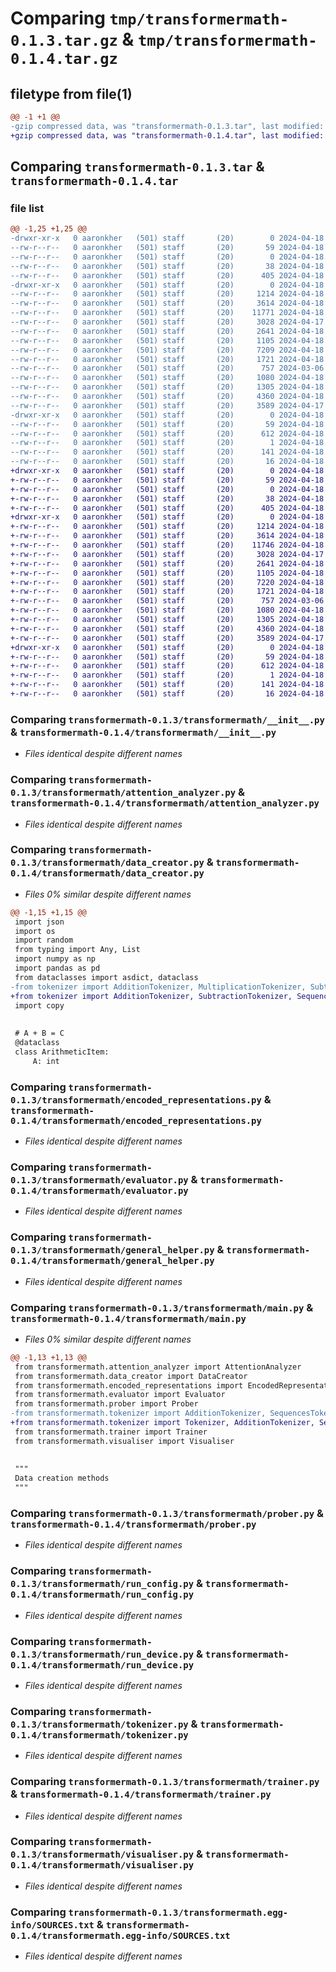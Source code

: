 # Comparing `tmp/transformermath-0.1.3.tar.gz` & `tmp/transformermath-0.1.4.tar.gz`

## filetype from file(1)

```diff
@@ -1 +1 @@
-gzip compressed data, was "transformermath-0.1.3.tar", last modified: Thu Apr 18 12:26:22 2024, max compression
+gzip compressed data, was "transformermath-0.1.4.tar", last modified: Thu Apr 18 12:32:15 2024, max compression
```

## Comparing `transformermath-0.1.3.tar` & `transformermath-0.1.4.tar`

### file list

```diff
@@ -1,25 +1,25 @@
-drwxr-xr-x   0 aaronkher   (501) staff       (20)        0 2024-04-18 12:26:22.533014 transformermath-0.1.3/
--rw-r--r--   0 aaronkher   (501) staff       (20)       59 2024-04-18 12:26:22.532724 transformermath-0.1.3/PKG-INFO
--rw-r--r--   0 aaronkher   (501) staff       (20)        0 2024-04-18 07:27:06.000000 transformermath-0.1.3/README.md
--rw-r--r--   0 aaronkher   (501) staff       (20)       38 2024-04-18 12:26:22.533194 transformermath-0.1.3/setup.cfg
--rw-r--r--   0 aaronkher   (501) staff       (20)      405 2024-04-18 12:26:17.000000 transformermath-0.1.3/setup.py
-drwxr-xr-x   0 aaronkher   (501) staff       (20)        0 2024-04-18 12:26:22.530440 transformermath-0.1.3/transformermath/
--rw-r--r--   0 aaronkher   (501) staff       (20)     1214 2024-04-18 12:22:33.000000 transformermath-0.1.3/transformermath/__init__.py
--rw-r--r--   0 aaronkher   (501) staff       (20)     3614 2024-04-18 04:30:10.000000 transformermath-0.1.3/transformermath/attention_analyzer.py
--rw-r--r--   0 aaronkher   (501) staff       (20)    11771 2024-04-18 05:00:26.000000 transformermath-0.1.3/transformermath/data_creator.py
--rw-r--r--   0 aaronkher   (501) staff       (20)     3028 2024-04-17 05:02:27.000000 transformermath-0.1.3/transformermath/encoded_representations.py
--rw-r--r--   0 aaronkher   (501) staff       (20)     2641 2024-04-18 07:29:13.000000 transformermath-0.1.3/transformermath/evaluator.py
--rw-r--r--   0 aaronkher   (501) staff       (20)     1105 2024-04-18 07:35:28.000000 transformermath-0.1.3/transformermath/general_helper.py
--rw-r--r--   0 aaronkher   (501) staff       (20)     7209 2024-04-18 12:26:07.000000 transformermath-0.1.3/transformermath/main.py
--rw-r--r--   0 aaronkher   (501) staff       (20)     1721 2024-04-18 11:40:36.000000 transformermath-0.1.3/transformermath/prober.py
--rw-r--r--   0 aaronkher   (501) staff       (20)      757 2024-03-06 06:47:30.000000 transformermath-0.1.3/transformermath/run_config.py
--rw-r--r--   0 aaronkher   (501) staff       (20)     1080 2024-04-18 10:52:53.000000 transformermath-0.1.3/transformermath/run_device.py
--rw-r--r--   0 aaronkher   (501) staff       (20)     1305 2024-04-18 04:52:17.000000 transformermath-0.1.3/transformermath/tokenizer.py
--rw-r--r--   0 aaronkher   (501) staff       (20)     4360 2024-04-18 10:44:56.000000 transformermath-0.1.3/transformermath/trainer.py
--rw-r--r--   0 aaronkher   (501) staff       (20)     3589 2024-04-17 05:09:03.000000 transformermath-0.1.3/transformermath/visualiser.py
-drwxr-xr-x   0 aaronkher   (501) staff       (20)        0 2024-04-18 12:26:22.532063 transformermath-0.1.3/transformermath.egg-info/
--rw-r--r--   0 aaronkher   (501) staff       (20)       59 2024-04-18 12:26:22.000000 transformermath-0.1.3/transformermath.egg-info/PKG-INFO
--rw-r--r--   0 aaronkher   (501) staff       (20)      612 2024-04-18 12:26:22.000000 transformermath-0.1.3/transformermath.egg-info/SOURCES.txt
--rw-r--r--   0 aaronkher   (501) staff       (20)        1 2024-04-18 12:26:22.000000 transformermath-0.1.3/transformermath.egg-info/dependency_links.txt
--rw-r--r--   0 aaronkher   (501) staff       (20)      141 2024-04-18 12:26:22.000000 transformermath-0.1.3/transformermath.egg-info/requires.txt
--rw-r--r--   0 aaronkher   (501) staff       (20)       16 2024-04-18 12:26:22.000000 transformermath-0.1.3/transformermath.egg-info/top_level.txt
+drwxr-xr-x   0 aaronkher   (501) staff       (20)        0 2024-04-18 12:32:15.719791 transformermath-0.1.4/
+-rw-r--r--   0 aaronkher   (501) staff       (20)       59 2024-04-18 12:32:15.719557 transformermath-0.1.4/PKG-INFO
+-rw-r--r--   0 aaronkher   (501) staff       (20)        0 2024-04-18 07:27:06.000000 transformermath-0.1.4/README.md
+-rw-r--r--   0 aaronkher   (501) staff       (20)       38 2024-04-18 12:32:15.719964 transformermath-0.1.4/setup.cfg
+-rw-r--r--   0 aaronkher   (501) staff       (20)      405 2024-04-18 12:32:08.000000 transformermath-0.1.4/setup.py
+drwxr-xr-x   0 aaronkher   (501) staff       (20)        0 2024-04-18 12:32:15.717483 transformermath-0.1.4/transformermath/
+-rw-r--r--   0 aaronkher   (501) staff       (20)     1214 2024-04-18 12:22:33.000000 transformermath-0.1.4/transformermath/__init__.py
+-rw-r--r--   0 aaronkher   (501) staff       (20)     3614 2024-04-18 04:30:10.000000 transformermath-0.1.4/transformermath/attention_analyzer.py
+-rw-r--r--   0 aaronkher   (501) staff       (20)    11746 2024-04-18 12:29:06.000000 transformermath-0.1.4/transformermath/data_creator.py
+-rw-r--r--   0 aaronkher   (501) staff       (20)     3028 2024-04-17 05:02:27.000000 transformermath-0.1.4/transformermath/encoded_representations.py
+-rw-r--r--   0 aaronkher   (501) staff       (20)     2641 2024-04-18 07:29:13.000000 transformermath-0.1.4/transformermath/evaluator.py
+-rw-r--r--   0 aaronkher   (501) staff       (20)     1105 2024-04-18 07:35:28.000000 transformermath-0.1.4/transformermath/general_helper.py
+-rw-r--r--   0 aaronkher   (501) staff       (20)     7220 2024-04-18 12:31:59.000000 transformermath-0.1.4/transformermath/main.py
+-rw-r--r--   0 aaronkher   (501) staff       (20)     1721 2024-04-18 11:40:36.000000 transformermath-0.1.4/transformermath/prober.py
+-rw-r--r--   0 aaronkher   (501) staff       (20)      757 2024-03-06 06:47:30.000000 transformermath-0.1.4/transformermath/run_config.py
+-rw-r--r--   0 aaronkher   (501) staff       (20)     1080 2024-04-18 10:52:53.000000 transformermath-0.1.4/transformermath/run_device.py
+-rw-r--r--   0 aaronkher   (501) staff       (20)     1305 2024-04-18 04:52:17.000000 transformermath-0.1.4/transformermath/tokenizer.py
+-rw-r--r--   0 aaronkher   (501) staff       (20)     4360 2024-04-18 10:44:56.000000 transformermath-0.1.4/transformermath/trainer.py
+-rw-r--r--   0 aaronkher   (501) staff       (20)     3589 2024-04-17 05:09:03.000000 transformermath-0.1.4/transformermath/visualiser.py
+drwxr-xr-x   0 aaronkher   (501) staff       (20)        0 2024-04-18 12:32:15.719080 transformermath-0.1.4/transformermath.egg-info/
+-rw-r--r--   0 aaronkher   (501) staff       (20)       59 2024-04-18 12:32:15.000000 transformermath-0.1.4/transformermath.egg-info/PKG-INFO
+-rw-r--r--   0 aaronkher   (501) staff       (20)      612 2024-04-18 12:32:15.000000 transformermath-0.1.4/transformermath.egg-info/SOURCES.txt
+-rw-r--r--   0 aaronkher   (501) staff       (20)        1 2024-04-18 12:32:15.000000 transformermath-0.1.4/transformermath.egg-info/dependency_links.txt
+-rw-r--r--   0 aaronkher   (501) staff       (20)      141 2024-04-18 12:32:15.000000 transformermath-0.1.4/transformermath.egg-info/requires.txt
+-rw-r--r--   0 aaronkher   (501) staff       (20)       16 2024-04-18 12:32:15.000000 transformermath-0.1.4/transformermath.egg-info/top_level.txt
```

### Comparing `transformermath-0.1.3/transformermath/__init__.py` & `transformermath-0.1.4/transformermath/__init__.py`

 * *Files identical despite different names*

### Comparing `transformermath-0.1.3/transformermath/attention_analyzer.py` & `transformermath-0.1.4/transformermath/attention_analyzer.py`

 * *Files identical despite different names*

### Comparing `transformermath-0.1.3/transformermath/data_creator.py` & `transformermath-0.1.4/transformermath/data_creator.py`

 * *Files 0% similar despite different names*

```diff
@@ -1,15 +1,15 @@
 import json
 import os
 import random
 from typing import Any, List
 import numpy as np
 import pandas as pd
 from dataclasses import asdict, dataclass
-from tokenizer import AdditionTokenizer, MultiplicationTokenizer, SubtractionTokenizer, SequencesTokenizer
+from tokenizer import AdditionTokenizer, SubtractionTokenizer, SequencesTokenizer
 import copy
 
 
 # A + B = C
 @dataclass
 class ArithmeticItem:
     A: int
```

### Comparing `transformermath-0.1.3/transformermath/encoded_representations.py` & `transformermath-0.1.4/transformermath/encoded_representations.py`

 * *Files identical despite different names*

### Comparing `transformermath-0.1.3/transformermath/evaluator.py` & `transformermath-0.1.4/transformermath/evaluator.py`

 * *Files identical despite different names*

### Comparing `transformermath-0.1.3/transformermath/general_helper.py` & `transformermath-0.1.4/transformermath/general_helper.py`

 * *Files identical despite different names*

### Comparing `transformermath-0.1.3/transformermath/main.py` & `transformermath-0.1.4/transformermath/main.py`

 * *Files 0% similar despite different names*

```diff
@@ -1,13 +1,13 @@
 from transformermath.attention_analyzer import AttentionAnalyzer
 from transformermath.data_creator import DataCreator
 from transformermath.encoded_representations import EncodedRepresentations
 from transformermath.evaluator import Evaluator
 from transformermath.prober import Prober
-from transformermath.tokenizer import AdditionTokenizer, SequencesTokenizer, SubtractionTokenizer
+from transformermath.tokenizer import Tokenizer, AdditionTokenizer, SequencesTokenizer, SubtractionTokenizer
 from transformermath.trainer import Trainer
 from transformermath.visualiser import Visualiser
 
 
 """
 Data creation methods
 """
```

### Comparing `transformermath-0.1.3/transformermath/prober.py` & `transformermath-0.1.4/transformermath/prober.py`

 * *Files identical despite different names*

### Comparing `transformermath-0.1.3/transformermath/run_config.py` & `transformermath-0.1.4/transformermath/run_config.py`

 * *Files identical despite different names*

### Comparing `transformermath-0.1.3/transformermath/run_device.py` & `transformermath-0.1.4/transformermath/run_device.py`

 * *Files identical despite different names*

### Comparing `transformermath-0.1.3/transformermath/tokenizer.py` & `transformermath-0.1.4/transformermath/tokenizer.py`

 * *Files identical despite different names*

### Comparing `transformermath-0.1.3/transformermath/trainer.py` & `transformermath-0.1.4/transformermath/trainer.py`

 * *Files identical despite different names*

### Comparing `transformermath-0.1.3/transformermath/visualiser.py` & `transformermath-0.1.4/transformermath/visualiser.py`

 * *Files identical despite different names*

### Comparing `transformermath-0.1.3/transformermath.egg-info/SOURCES.txt` & `transformermath-0.1.4/transformermath.egg-info/SOURCES.txt`

 * *Files identical despite different names*

